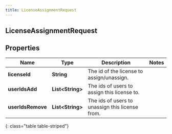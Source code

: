 ```yaml
---
title: LicenseAssignmentRequest
---
```

## LicenseAssignmentRequest


## Properties

| Name | Type | Description | Notes |
| ------------ | ------------- | ------------- | ------------- |
| **licenseId** | <!----><!---->**String**<!----> | The id of the license to assign/unassign. |  |
| **userIdsAdd** | <!----><!---->**List&lt;String&gt;**<!----> | The ids of users to assign this license to. |  |
| **userIdsRemove** | <!----><!---->**List&lt;String&gt;**<!----> | The ids of users to unassign this license from. |  |
{: class="table table-striped"}



